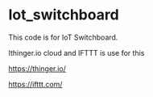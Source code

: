 # Iot_switchboard

This code is for IoT Switchboard. 

Ithinger.io cloud and IFTTT is use for this

https://thinger.io/

https://ifttt.com/

